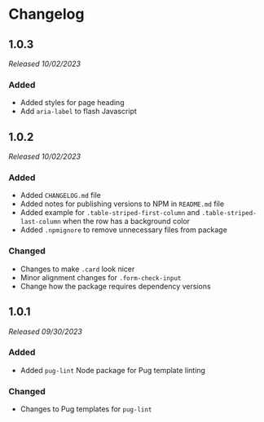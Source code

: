 # Changelog

## 1.0.3

_Released 10/02/2023_

### Added

* Added styles for page heading
* Add `aria-label` to flash Javascript

## 1.0.2

_Released 10/02/2023_

### Added

* Added `CHANGELOG.md` file
* Added notes for publishing versions to NPM in `README.md` file
* Added example for `.table-striped-first-column` and `.table-striped-last-column` when the row has a background color
* Added `.npmignore` to remove unnecessary files from package

### Changed

* Changes to make `.card` look nicer
* Minor alignment changes for `.form-check-input`
* Change how the package requires dependency versions

## 1.0.1

_Released 09/30/2023_

### Added

* Added `pug-lint` Node package for Pug template linting

### Changed

* Changes to Pug templates for `pug-lint`

